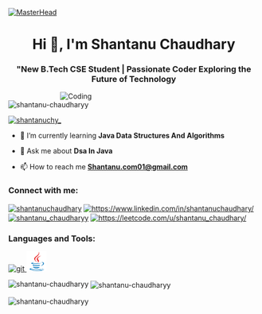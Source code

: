 [![MasterHead](https://1.bp.blogspot.com/-7A4WynwLsMw/XbBpCXG8fHI/AAAAAAAAMt4/uOa1bpLskYgrwGbllhSu2SDj_Mig8SXJQCLcBGAsYHQ/s1600/2000_600px.gif)](https://rishavchanda.io)


<h1 align="center">Hi 👋, I'm Shantanu Chaudhary</h1>
<h3 align="center">"New B.Tech CSE Student | Passionate Coder Exploring the Future of Technology</h3>

<img align="right" alt="Coding" width="400" src="https://cdn.dribbble.com/users/1162077/screenshots/3848914/programmer.gif">


<p align="left"> <img src="https://komarev.com/ghpvc/?username=shantanu-chaudharyy&label=Profile%20views&color=0e75b6&style=flat" alt="shantanu-chaudharyy" /> </p>

<p align="left"> <a href="https://www.linkedin.com/in/shantanuchaudhary/" target="blank"><img src="https://img.shields.io/twitter/Follow/shantanu_chaudhary?logo=Linkedin&style=for-the-badge" alt="shantanuchy_" /></a> </p>

- 🌱 I’m currently learning **Java Data Structures And Algorithms**

- 💬 Ask me about **Dsa In Java**

- 📫 How to reach me **Shantanu.com01@gmail.com**

<h3 align="left">Connect with me:</h3>
<p align="left">
<a href="https://www.linkedin.com/in/shantanuchaudhary/" target="blank"><img align="center" src="https://raw.githubusercontent.com/rahuldkjain/github-profile-readme-generator/master/src/images/icons/Social/twitter.svg" alt="shantanuchaudhary" height="30" width="40" /></a>
<a href="https://linkedin.com/in/https://www.linkedin.com/in/shantanuchaudhary/" target="blank"><img align="center" src="https://raw.githubusercontent.com/rahuldkjain/github-profile-readme-generator/master/src/images/icons/Social/linked-in-alt.svg" alt="https://www.linkedin.com/in/shantanuchaudhary/" height="30" width="40" /></a>
<a href="https://instagram.com/shantanu_chaudharyy" target="blank"><img align="center" src="https://raw.githubusercontent.com/rahuldkjain/github-profile-readme-generator/master/src/images/icons/Social/instagram.svg" alt="shantanu_chaudharyy" height="30" width="40" /></a>
<a href="https://www.leetcode.com/https://leetcode.com/u/shantanu_chaudhary/" target="blank"><img align="center" src="https://raw.githubusercontent.com/rahuldkjain/github-profile-readme-generator/master/src/images/icons/Social/leet-code.svg" alt="https://leetcode.com/u/shantanu_chaudhary/" height="30" width="40" /></a>
</p>

<h3 align="left">Languages and Tools:</h3>
<p align="left"> <a href="https://git-scm.com/" target="_blank" rel="noreferrer"> <img src="https://www.vectorlogo.zone/logos/git-scm/git-scm-icon.svg" alt="git" width="40" height="40"/> </a> <a href="https://www.java.com" target="_blank" rel="noreferrer"> <img src="https://raw.githubusercontent.com/devicons/devicon/master/icons/java/java-original.svg" alt="java" width="40" height="40"/> </a> </p>

<p><img align="left" src="https://github-readme-stats.vercel.app/api/top-langs?username=shantanu-chaudharyy&show_icons=true&locale=en&layout=compact" alt="shantanu-chaudharyy" /></p>

<p>&nbsp;<img align="center" src="https://github-readme-stats.vercel.app/api?username=shantanu-chaudharyy&show_icons=true&locale=en" alt="shantanu-chaudharyy" /></p>

<p><img align="center" src="https://github-readme-streak-stats.herokuapp.com/?user=shantanu-chaudharyy&" alt="shantanu-chaudharyy" /></p>
